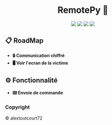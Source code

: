 <div align="center">
  
# RemotePy 📡
  
![](https://img.shields.io/github/license/alextoutcourt72/Clarity-Tool)
![](https://img.shields.io/badge/Python-3-blue)
![](https://img.shields.io/github/forks/alextoutcourt72/Clarity-Tool)
![](https://img.shields.io/github/stars/alextoutcourt72/Clarity-Tool)
</div>

## 📋 RoadMap
- **🔒 Communication chiffré**
- **🖥️ Voir l'ecran de la victime**

## ⚙️ Fonctionnalité
- **⌨️ Envoie de commande**

### Copyright
©️ alextoutcourt72
